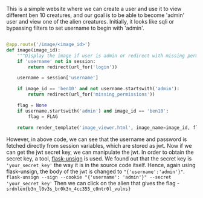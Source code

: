This is a simple website where we can create a user and use it to view different ben 10 creatures, and our goal is to be able to become 'admin' user and view one of the alien creatures.
Initially, it looks like sqli or bypassing filters to set username to begin with 'admin'.
```py

@app.route('/image/<image_id>')
def image(image_id):
    """Display the image if user is admin or redirect with missing permissions."""
    if 'username' not in session:
        return redirect(url_for('login'))

    username = session['username']

    if image_id == 'ben10' and not username.startswith('admin'):
        return redirect(url_for('missing_permissions'))

    flag = None
    if username.startswith('admin') and image_id == 'ben10':
        flag = FLAG

    return render_template('image_viewer.html', image_name=image_id, flag=flag)

```

However, in above code, we can see that the username and password is fetched directly from session variables, which are stored as jwt.
Now if we can get the jwt secret key, we can manipulate the jwt. In order to obtain the secret key, a tool, <a href=https://github.com/Paradoxis/Flask-Unsign>flask-unsign</a> is used.
We found out that the secret key is `'your_secret_key'` the way it is in the source code itself. 
Hence, again using flask-unsign, the body of the jwt is changed to `"{'username':'admin'}"`.
`flask-unsign --sign --cookie "{'username': 'admin'}" --secret 'your_secret_key'`
Then we can click on the alien that gives the flag - 
`srdnlen{b3n_l0v3s_br0k3n_4cc355_c0ntr0l_vulns}`
